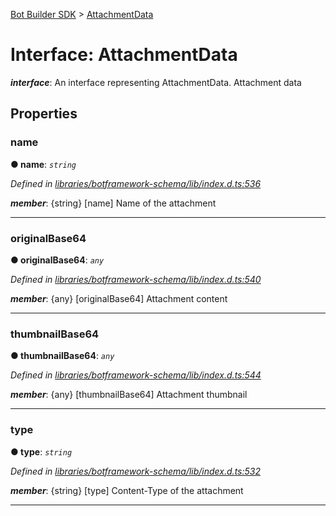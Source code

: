 [Bot Builder SDK](../README.md) > [AttachmentData](../interfaces/botbuilder.attachmentdata.md)



# Interface: AttachmentData

*__interface__*: An interface representing AttachmentData. Attachment data



## Properties
<a id="name"></a>

###  name

**●  name**:  *`string`* 

*Defined in [libraries/botframework-schema/lib/index.d.ts:536](https://github.com/Microsoft/botbuilder-js/blob/57c9ba8/libraries/botframework-schema/lib/index.d.ts#L536)*


*__member__*: {string} [name] Name of the attachment





___

<a id="originalbase64"></a>

###  originalBase64

**●  originalBase64**:  *`any`* 

*Defined in [libraries/botframework-schema/lib/index.d.ts:540](https://github.com/Microsoft/botbuilder-js/blob/57c9ba8/libraries/botframework-schema/lib/index.d.ts#L540)*


*__member__*: {any} [originalBase64] Attachment content





___

<a id="thumbnailbase64"></a>

###  thumbnailBase64

**●  thumbnailBase64**:  *`any`* 

*Defined in [libraries/botframework-schema/lib/index.d.ts:544](https://github.com/Microsoft/botbuilder-js/blob/57c9ba8/libraries/botframework-schema/lib/index.d.ts#L544)*


*__member__*: {any} [thumbnailBase64] Attachment thumbnail





___

<a id="type"></a>

###  type

**●  type**:  *`string`* 

*Defined in [libraries/botframework-schema/lib/index.d.ts:532](https://github.com/Microsoft/botbuilder-js/blob/57c9ba8/libraries/botframework-schema/lib/index.d.ts#L532)*


*__member__*: {string} [type] Content-Type of the attachment





___


